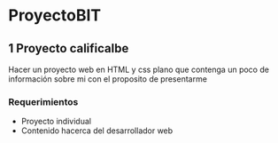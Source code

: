 # ProyectoBIT

## 1 Proyecto calificalbe

Hacer un proyecto web en HTML y css plano que contenga un poco de información sobre mi con el proposito de presentarme

### Requerimientos

- Proyecto individual
- Contenido hacerca del desarrollador web

#
